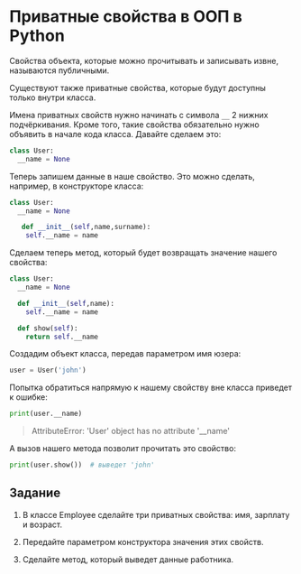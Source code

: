 # Приватные свойства в ООП в Python

Свойства объекта, которые можно прочитывать и записывать извне, называются публичными.

Существуют также приватные свойства, которые будут доступны только внутри класса.

Имена приватных свойств нужно начинать с символа `__` 2 нижних подчёркивания. 
Кроме того, такие свойства обязательно нужно объявить в начале кода класса. Давайте сделаем это:

```py
class User:
  __name = None
```

Теперь запишем данные в наше свойство. Это можно сделать, например, в конструкторе класса:

```py
class User:
  __name = None

   def __init__(self,name,surname):
    self.__name = name
```

Сделаем теперь метод, который будет возвращать значение нашего свойства:

```py
class User:
  __name = None

  def __init__(self,name):
    self.__name = name

  def show(self):
    return self.__name
```

Создадим объект класса, передав параметром имя юзера:

```py
user = User('john')
```

Попытка обратиться напрямую к нашему свойству вне класса приведет к ошибке:

```py
print(user.__name)
```

> AttributeError: 'User' object has no attribute '\_\_name'

А вызов нашего метода позволит прочитать это свойство:

```py
print(user.show())  # выведет 'john'
```

## Задание

1. В классе Employee сделайте три приватных свойства: имя, зарплату и возраст.

2. Передайте параметром конструктора значения этих свойств.

3. Сделайте метод, который выведет данные работника.
